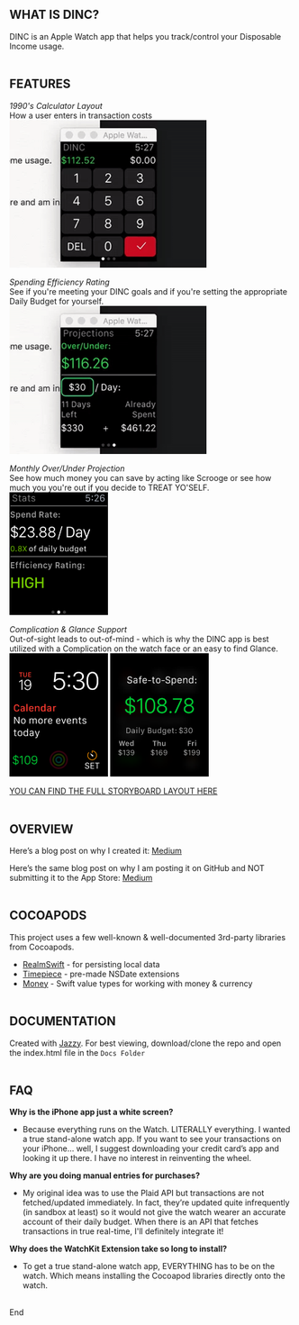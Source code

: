 ## **WHAT IS DINC?**
DINC is an Apple Watch app that helps you track/control your Disposable Income usage.
<br><br>


## **FEATURES**

*1990's Calculator Layout*
<br>How a user enters in transaction costs
<br>
<img src="https://github.com/danielhour/DINC/raw/dev/Screenshots/PriceController.gif" width="350">

*Spending Efficiency Rating*
<br>See if you're meeting your DINC goals and if you're setting the appropriate Daily Budget for yourself.
<br>
<img src="https://github.com/danielhour/DINC/raw/dev/Screenshots/ProjectionController.gif" width="350">

*Monthly Over/Under Projection*
<br>See how much money you can save by acting like Scrooge or see how much you you're out if you decide to TREAT YO'SELF.
<br>
<img src="https://github.com/danielhour/DINC/raw/dev/Screenshots/efficiency.png" width="175">

*Complication & Glance Support*
<br>Out-of-sight leads to out-of-mind - which is why the DINC app is best utilized with a Complication on the watch face or an easy to find Glance.
<br>
<img src="https://github.com/danielhour/DINC/raw/dev/Screenshots/complication.png" width="175">  <img src="https://github.com/danielhour/DINC/raw/dev/Screenshots/glance.png" width="175">


[YOU CAN FIND THE FULL STORYBOARD LAYOUT HERE](https://github.com/danielhour/DINC/blob/dev/Screenshots/DINC%20storyboard.png)
<br><br>


## **OVERVIEW**
Here’s a blog post on why I created it: [Medium](http://www.templink.com)

Here’s the same blog post on why I am posting it on GitHub and NOT submitting it to the App Store: [Medium](http://www.templink.com)
<br><br>


## **COCOAPODS**
This project uses a few well-known & well-documented 3rd-party libraries from Cocoapods.

- [RealmSwift](https://github.com/realm/realm-cocoa) - for persisting local data
- [Timepiece](https://github.com/naoty/Timepiece) - pre-made NSDate extensions
- [Money](https://github.com/danthorpe/Money) - Swift value types for working with money & currency
<br><br>


## **DOCUMENTATION**
Created with [Jazzy](https://github.com/realm/jazzy). For best viewing, download/clone the repo and open the index.html file in the `Docs Folder`
<br><br>


## **FAQ**

**Why is the iPhone app just a white screen?**
- Because everything runs on the Watch. LITERALLY everything. I wanted a true stand-alone watch app. If you want to see your transactions on your iPhone… well, I suggest downloading your credit card’s app and looking it up there. I have no interest in reinventing the wheel.

**Why are you doing manual entries for purchases?**
- My original idea was to use the Plaid API but transactions are not fetched/updated immediately. In fact, they’re updated quite infrequently (in sandbox at least) so it would not give the watch wearer an accurate account of their daily budget. When there is an API that fetches transactions in true real-time, I'll definitely integrate it!

**Why does the WatchKit Extension take so long to install?**
- To get a true stand-alone watch app, EVERYTHING has to be on the watch. Which means installing the Cocoapod libraries directly onto the watch.
<br><br>




End